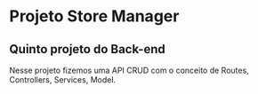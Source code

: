 # Projeto Store Manager
## Quinto projeto do Back-end

Nesse projeto fizemos uma API CRUD com o conceito de Routes, Controllers, Services, Model.

